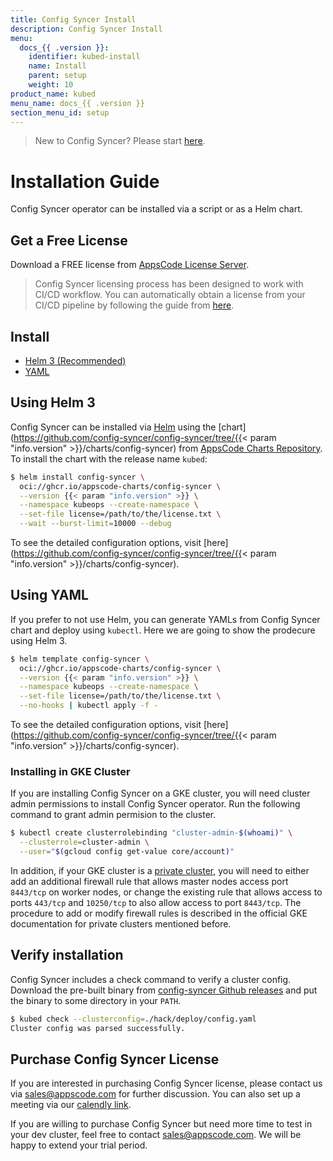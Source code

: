 ```yaml
---
title: Config Syncer Install
description: Config Syncer Install
menu:
  docs_{{ .version }}:
    identifier: kubed-install
    name: Install
    parent: setup
    weight: 10
product_name: kubed
menu_name: docs_{{ .version }}
section_menu_id: setup
---
```


> New to Config Syncer? Please start [here](/docs/concepts/README.md).

# Installation Guide

Config Syncer operator can be installed via a script or as a Helm chart.

## Get a Free License

Download a FREE license from [AppsCode License Server](https://appscode.com/issue-license?p=config-syncer).

> Config Syncer licensing process has been designed to work with CI/CD workflow. You can automatically obtain a license from your CI/CD pipeline by following the guide from [here](https://github.com/appscode/offline-license-server#offline-license-server).

## Install

<ul class="nav nav-tabs" id="installerTab" role="tablist">
  <li class="nav-item">
    <a class="nav-link active" id="helm3-tab" data-toggle="tab" href="#helm3" role="tab" aria-controls="helm3" aria-selected="true">Helm 3 (Recommended)</a>
  </li>
  <li class="nav-item">
    <a class="nav-link" id="script-tab" data-toggle="tab" href="#script" role="tab" aria-controls="script" aria-selected="false">YAML</a>
  </li>
</ul>
<div class="tab-content" id="installerTabContent">
  <div class="tab-pane fade show active" id="helm3" role="tabpanel" aria-labelledby="helm3-tab">

## Using Helm 3

Config Syncer can be installed via [Helm](https://helm.sh/) using the [chart](https://github.com/config-syncer/config-syncer/tree/{{< param "info.version" >}}/charts/config-syncer) from [AppsCode Charts Repository](https://github.com/appscode/charts). To install the chart with the release name `kubed`:

```bash
$ helm install config-syncer \
  oci://ghcr.io/appscode-charts/config-syncer \
  --version {{< param "info.version" >}} \
  --namespace kubeops --create-namespace \
  --set-file license=/path/to/the/license.txt \
  --wait --burst-limit=10000 --debug
```

To see the detailed configuration options, visit [here](https://github.com/config-syncer/config-syncer/tree/{{< param "info.version" >}}/charts/config-syncer).

</div>
<div class="tab-pane fade" id="script" role="tabpanel" aria-labelledby="script-tab">

## Using YAML

If you prefer to not use Helm, you can generate YAMLs from Config Syncer chart and deploy using `kubectl`. Here we are going to show the prodecure using Helm 3.

```bash
$ helm template config-syncer \
  oci://ghcr.io/appscode-charts/config-syncer \
  --version {{< param "info.version" >}} \
  --namespace kubeops --create-namespace \
  --set-file license=/path/to/the/license.txt \
  --no-hooks | kubectl apply -f -
```

To see the detailed configuration options, visit [here](https://github.com/config-syncer/config-syncer/tree/{{< param "info.version" >}}/charts/config-syncer).

</div>
</div>

### Installing in GKE Cluster

If you are installing Config Syncer on a GKE cluster, you will need cluster admin permissions to install Config Syncer operator. Run the following command to grant admin permision to the cluster.

```bash
$ kubectl create clusterrolebinding "cluster-admin-$(whoami)" \
  --clusterrole=cluster-admin \
  --user="$(gcloud config get-value core/account)"
```

In addition, if your GKE cluster is a [private cluster](https://cloud.google.com/kubernetes-engine/docs/how-to/private-clusters), you will need to either add an additional firewall rule that allows master nodes access port `8443/tcp` on worker nodes, or change the existing rule that allows access to ports `443/tcp` and `10250/tcp` to also allow access to port `8443/tcp`. The procedure to add or modify firewall rules is described in the official GKE documentation for private clusters mentioned before.

## Verify installation

Config Syncer includes a check command to verify a cluster config. Download the pre-built binary from [config-syncer Github releases](https://github.com/config-syncer/config-syncer/releases) and put the binary to some directory in your `PATH`.

```bash
$ kubed check --clusterconfig=./hack/deploy/config.yaml
Cluster config was parsed successfully.
```

## Purchase Config Syncer License

If you are interested in purchasing Config Syncer license, please contact us via sales@appscode.com for further discussion. You can also set up a meeting via our [calendly link](https://calendly.com/appscode/30min).

If you are willing to purchase Config Syncer but need more time to test in your dev cluster, feel free to contact sales@appscode.com. We will be happy to extend your trial period.
